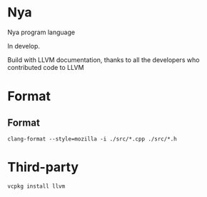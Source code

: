 # Nya
Nya program language

In develop.

Build with LLVM documentation, thanks to all the developers who contributed code to LLVM

# Format
## Format
```
clang-format --style=mozilla -i ./src/*.cpp ./src/*.h
```

# Third-party
```
vcpkg install llvm
```